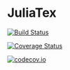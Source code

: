 # JuliaTex

[![Build Status](https://travis-ci.org/magerton/JuliaTex.jl.svg?branch=master)](https://travis-ci.org/magerton/JuliaTex.jl)

[![Coverage Status](https://coveralls.io/repos/magerton/JuliaTex.jl/badge.svg?branch=master&service=github)](https://coveralls.io/github/magerton/JuliaTex.jl?branch=master)

[![codecov.io](http://codecov.io/github/magerton/JuliaTex.jl/coverage.svg?branch=master)](http://codecov.io/github/magerton/JuliaTex.jl?branch=master)
